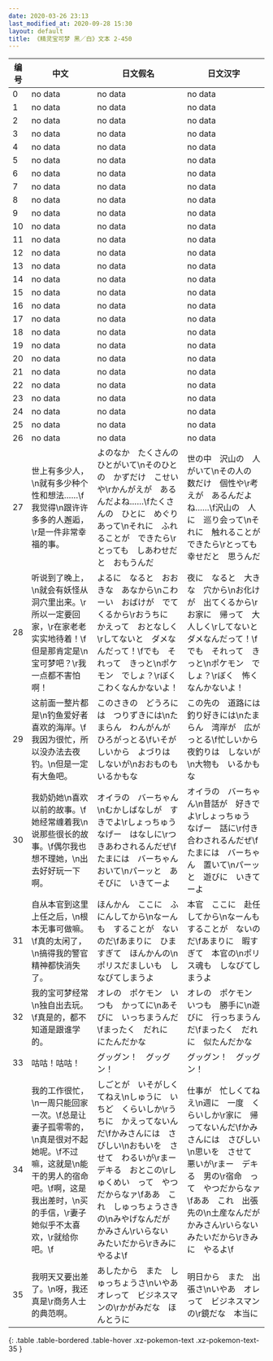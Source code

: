 ```yaml
---
date: 2020-03-26 23:13
last_modified_at: 2020-09-28 15:30
layout: default
title: 《精灵宝可梦 黑／白》文本 2-450
---
```

| 编号 | 中文 | 日文假名 | 日文汉字 |
| ---- | ---- | ---- | --- |
| 0 | no data | no data | no data |
| 1 | no data | no data | no data |
| 2 | no data | no data | no data |
| 3 | no data | no data | no data |
| 4 | no data | no data | no data |
| 5 | no data | no data | no data |
| 6 | no data | no data | no data |
| 7 | no data | no data | no data |
| 8 | no data | no data | no data |
| 9 | no data | no data | no data |
| 10 | no data | no data | no data |
| 11 | no data | no data | no data |
| 12 | no data | no data | no data |
| 13 | no data | no data | no data |
| 14 | no data | no data | no data |
| 15 | no data | no data | no data |
| 16 | no data | no data | no data |
| 17 | no data | no data | no data |
| 18 | no data | no data | no data |
| 19 | no data | no data | no data |
| 20 | no data | no data | no data |
| 21 | no data | no data | no data |
| 22 | no data | no data | no data |
| 23 | no data | no data | no data |
| 24 | no data | no data | no data |
| 25 | no data | no data | no data |
| 26 | no data | no data | no data |
| 27 | 世上有多少人，\n就有多少种个性和想法……\f我觉得\n跟许许多多的人邂逅，\r是一件非常幸福的事。 | よのなか　たくさんの　ひとがいて\nそのひとの　かずだけ　こせいや\rかんがえが　あるんだよね……\fたくさんの　ひとに　めぐりあって\nそれに　ふれることが　できたら\rとっても　しあわせだと　おもうんだ | 世の中　沢山の　人がいて\nその人の　数だけ　個性や\r考えが　あるんだよね……\f沢山の　人に　巡り会って\nそれに　触れることが　できたら\rとっても　幸せだと　思うんだ |
| 28 | 听说到了晚上，\n就会有妖怪从洞穴里出来。\r所以一定要回家，\r在家老老实实地待着！\f但是那肯定是\n宝可梦吧？\r我一点都不害怕啊！ | よるに　なると　おおきな　あなから\nこわーい　おばけが　でてくるから\rおうちに　かえって　おとなしく\rしてないと　ダメなんだって！\fでも　それって　きっと\nポケモン　でしょ？\rぼく　こわくなんかないよ！ | 夜に　なると　大きな　穴から\nお化けが　出てくるから\rお家に　帰って　大人しく\rしてないと　ダメなんだって！\fでも　それって　きっと\nポケモン　でしょ？\rぼく　怖くなんかないよ！ |
| 29 | 这前面一整片都是\n钓鱼爱好者喜欢的海岸。\f我因为很忙，所以没办法去夜钓。\n但是一定有大鱼吧。 | このさきの　どうろには　つりずきには\nたまらん　わんがんが　ひろがっとる\fいそがしいから　よづりは　しないが\nおおものも　いるかもな | この先の　道路には　釣り好きには\nたまらん　湾岸が　広がっとる\f忙しいから　夜釣りは　しないが\n大物も　いるかもな |
| 30 | 我奶奶她\n喜欢以前的故事。\f她经常缠着我\n说那些很长的故事。\f偶尔我也想不理她，\n出去好好玩一下啊。 | オイラの　バーちゃん\nむかしばなしが　すきでよ\rしょっちゅう　なげー　はなしに\rつきあわされるんだぜ\fたまには　バーちゃん　おいて\nパーッと　あそびに　いきてーよ | オイラの　バーちゃん\n昔話が　好きでよ\rしょっちゅう　なげー　話に\r付き合わされるんだぜ\fたまには　バーちゃん　置いて\nパーッと　遊びに　いきてーよ |
| 31 | 自从本官到这里上任之后，\n根本无事可做嘛。\f真的太闲了，\n搞得我的警官精神都快消失了。 | ほんかん　ここに　ふにんしてから\nなーんも　することが　ないのだ\fあまりに　ひますぎて　ほんかんの\nポリスだましいも　しなびてしまうよ | 本官　ここに　赴任してから\nなーんも　することが　ないのだ\fあまりに　暇すぎて　本官の\nポリス魂も　しなびてしまうよ |
| 32 | 我的宝可梦经常\n独自出去玩。\f真是的，都不知道是跟谁学的。 | オレの　ポケモン　いつも　かってに\nあそびに　いっちまうんだ\fまったく　だれに　にたんだかな | オレの　ポケモン　いつも　勝手に\n遊びに　行っちまうんだ\fまったく　だれに　似たんだかな |
| 33 | 咕咕！咕咕！ | グッグン！　グッグン！ | グッグン！　グッグン！ |
| 34 | 我的工作很忙，\n一周只能回家一次。\f总是让妻子孤零零的，\n真是很对不起她呢。\f不过嘛，这就是\n能干的男人的宿命吧。\f啊，这是我出差时，\n买的手信，\r妻子她似乎不太喜欢，\r就给你吧。\f | しごとが　いそがしくてねえ\nしゅうに　いちど　くらいしか\rうちに　かえってないんだ\fかみさんには　さびしい\nおもいを　させて　わるいが\rまー　デキる　おとこの\rしゅくめい　って　やつだからなァ\fああ　これ　しゅっちょうさきの\nみやげなんだが　かみさん\rいらない　みたいだから\rきみに　やるよ\f | 仕事が　忙しくてねえ\n週に　一度　くらいしか\r家に　帰ってないんだ\fかみさんには　さびしい\n思いを　させて　悪いが\rまー　デキる　男の\r宿命　って　やつだからなァ\fああ　これ　出張先の\n土産なんだが　かみさん\rいらない　みたいだから\rきみに　やるよ\f |
| 35 | 我明天又要出差了。\n呀，我还真是\r商务人士的典范啊。 | あしたから　また　しゅっちょうさ\nいやあ　オレって　ビジネスマンの\rかがみだな　ほんとうに | 明日から　また　出張さ\nいやあ　オレって　ビジネスマンの\r鏡だな　本当に |
{: .table .table-bordered .table-hover .xz-pokemon-text .xz-pokemon-text-35 }